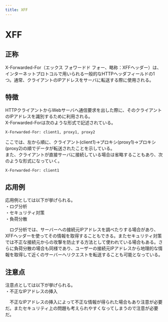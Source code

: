 ```yaml
---
title: XFF
---
```


# XFF
## 正称
X-Forwarded-For（エックス フォワードド フォー、略称：XFFヘッダー）は、インターネットプロトコルで用いられる一般的なHTTPヘッダフィールドの1つ。通常、クライアントのIPアドレスをサーバに転送する際に使用される。

## 特徴
HTTPクライアントからWebサーバへ通信要求を出した際に、そのクライアントのIPアドレスを識別するために利用される。  
X-Forwarded-Forは次のような形式で記述されている。  

    X-Forwarded-For: client1, proxy1, proxy2

ここでは、左から順に、クライアント(client1)→プロキシ(proxy1)→プロキシ(proxy2)の順でデータが転送されたことを示している。  
また、クライアントが直接サーバに接続している場合は省略することもあり、次のような形式になっていく。  

    X-Forwarded-For: client1
 
## 応用例 
応用例としては以下が挙げられる。  
・ログ分析  
・セキュリティ対策  
・負荷分散  

　ログ分析では、サーバーへの接続元IPアドレスを調べたりする場合があり、XFFヘッダーを使ってその情報を取得することもできる。またセキュリティ対策では不正な接続元からの攻撃を防止する方法として使われている場合もある。さらに負荷分散の場合も同様であり、ユーザーの接続元IPアドレスから地理的な情報を取得して近くのサーバーへリクエストを転送することも可能となっている。  

 ## 注意点 
注意点としては以下が挙げられる。  
・不正なIPアドレスの挿入  

　不正なIPアドレスの挿入によって不正な情報が得られた場合もあり注意が必要だ。またセキュリティ上の問題も考えられやすくなってしまうので注意が必要だ。